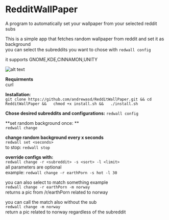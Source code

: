 # RedditWallPaper
A program to automatically set your wallpaper from your selected reddit subs

This is a simple app that fetches random wallpaper from reddit and set it as background  
you can select the subreddits you want to chose with `redwall config`

it supports GNOME,KDE,CINNAMON,UNITY  

![alt text](https://pbs.twimg.com/media/EAF9qbVXkAAo1io.jpg)


**Requirments**  
curl
 
**Installation**:  
`git clone https://github.com/andrewasd/RedditWallPaper.git &&
cd RedditWallPaper &&  
chmod +x install.sh &&  
./install.sh  
`

**Chose desired subreddits and configurations:**
`redwall config`

**set random background once: **  
`redwall change`

**change random background every x seconds**  
`redwall set <seconds>`  
    to stop: `redwall stop`  

**override configs with:**  
`redwall change -r <subreddit> -s <sort> -l <limit>`   
all parameters are optional  
example:  `redwall change -r earthPorn -s hot -l 30`  

you can also select to match something example   
`redwall change -r earthPorn -m norway`  
returns a pic from /r/earthPorn related to norway  

you can call the match also without the sub  
`redwall change -m norway`  
return a pic related to norway regardless of the subreddit  





